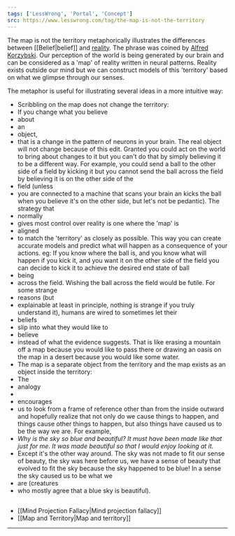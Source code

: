 ```yaml
---
tags: ['LessWrong', 'Portal', 'Concept']
src: https://www.lesswrong.com/tag/the-map-is-not-the-territory
---
```


The map is not the territory metaphorically illustrates the differences between [[Belief|belief]] and [reality](https://wiki.lesswrong.com/wiki/reality). The phrase was coined by [Alfred Korzybski](https://en.wikipedia.org/wiki/Alfred_Korzybski). Our perception of the world is being generated by our brain and can be considered as a 'map' of reality written in neural patterns. Reality exists outside our mind but we can construct models of this 'territory' based on what we glimpse through our senses.

The metaphor is useful for illustrating several ideas in a more intuitive way:

- Scribbling on the map does not change the territory:
-  If you change what you believe 
- about
-  an 
- object,
-  that is a change in the pattern of neurons in your brain. The real object will not change because of this edit. Granted you could act on the world to bring about changes to it but you can't do that by simply believing it to be a different way. For example, you could send a ball to the other side of a field by kicking it but you cannot send the ball across the field by believing it is on the other side of the 
- field (unless
-  you are connected to a machine that scans your brain an kicks the ball when you believe it's on the other side, but let's not be pedantic). The strategy that 
- normally
-  gives most control over reality is one where the 'map' is 
- aligned
-  to match the 'territory' as closely as possible. This way you can create accurate models and predict what will happen as a consequence of your actions. eg: If you know where the ball is, and you know what will happen if you kick it, and you want it on the other side of the field you can decide to kick it to achieve the desired end state of ball 
- being
-  across the field. Wishing the ball across the field would be futile. For some strange 
- reasons (but
-  explainable at least in principle, nothing is strange if you truly understand it), humans are wired to sometimes let their 
- beliefs
-  slip into what they would like to 
- believe
-  instead of what the evidence suggests. That is like erasing a mountain off a map because you would like to pass there or drawing an oasis on the map in a desert because you would like some water.
- The map is a separate object from the territory and the map exists as an object inside the territory:
-  The 
- analogy
-  
- encourages
-  us to look from a frame of reference other than from the inside outward and hopefully realize that not only do we cause things to happen, and things cause other things to happen, but also things have caused us to be the way we are. For example, 
- *Why is the sky so blue and beautiful? It must have been made like that just for me. It was made beautiful so that I would enjoy looking at it.*
-  Except it's the other way around. The sky was not made to fit our sense of beauty, the sky was here before us, we have a sense of beauty that evolved to fit the sky because the sky happened to be blue! In a sense the sky caused us to be what we 
- are (creatures
-  who mostly agree that a blue sky is beautiful).

## 
- [[Mind Projection Fallacy|Mind projection fallacy]]
- [[Map and Territory|Map and territory]]



---

